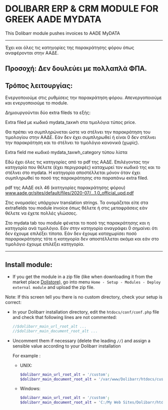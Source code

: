 # DOLIBARR ERP & CRM MODULE FOR GREEK AADE MYDATA 

This Dolibarr module pushes invoices to AADE MyDATA

***
Έχει και όλες τις κατηγορίες της παρακράτησης φόρου όπως αναφέρονται στην ΑΑΔΕ. 

## Προσοχή: Δεν δουλεύει με πολλαπλά ΦΠΑ.

## Τρόπος λειτουργίας:

Ενεργοποιούμε στις ρυθμίσεις την παρακράτηση φόρου. Απενεργοποιούμε και ενεργοποιούμε το module.

Δημιουργούνται δύο extra fileds τα εξής:

Extra filed με κωδικό mydata_taxwh στα τιμολόγια τύπος price.

Θα πρέπει να συμπληρώνεται ώστε να στέλνει την παρακράτηση του τιμολογίου στην ΑΑΔΕ. Εάν δεν έχει συμπληρωθεί ή είναι 0 δεν στέλνει την παρακράτηση και το στέλνει το τιμολόγιο κανονικά (χωρίς).

Extra field me κωδικό mydata_taxwh_category τύπου λίστα

Εδώ έχει όλες τις κατηγορίες από το pdf της ΑΑΔΕ. Επιλέγοντας την κατηγορία που θέλετε (έχει περιγραφές) καταχωρεί τον κωδικό της και το στέλνει στο mydata. Η κατηγορία αποστέλλεται μόνον όταν έχει συμπληρωθεί το ποσό της παρακράτησης στο παραπάνω extra filed.

pdf της ΑΑΔΕ σελ 46 (κατηγορίες παρακράτησης φόρου)
www.aade.gr/sites/default/files/2020-07/...1.0_official_upd.pdf

Στις ονομασίες υπάρχουν translation strings. Τα ονομάζεται είτε στα extrafields του module invoice όπως θέλετε ή στις μεταφράσεις εάν θέλετε να έχετε πολλές γλώσσες.

Στο mydata tab του module φένεται το ποσό της παρακράτησης και η κατηγορία ανά τιμολόγιο. Εάν στην κατηγορία αναγράφει 0 σημαίνει ότι δεν έχουμε επιλέξει τίποτα. Εάν δεν έχουμε καταχωρίσει ποσό παραρακράτησης τότε η κατηγορία δεν αποστέλλεται ακάμα και εάν στο τιμολόγιο έχουμε επιλέξει κατηγορία. 


***
## Install module:
- If you get the module in a zip file (like when downloading it from the market place [Dolistore](https://www.dolistore.com)), go into
menu ```Home - Setup - Modules - Deploy external module``` and upload the zip file.


Note: If this screen tell you there is no custom directory, check your setup is correct: 

- In your Dolibarr installation directory, edit the ```htdocs/conf/conf.php``` file and check that following lines are not commented:

    ```php
    //$dolibarr_main_url_root_alt ...
    //$dolibarr_main_document_root_alt ...
    ```

- Uncomment them if necessary (delete the leading ```//```) and assign a sensible value according to your Dolibarr installation

    For example :

    - UNIX:
        ```php
        $dolibarr_main_url_root_alt = '/custom';
        $dolibarr_main_document_root_alt = '/var/www/Dolibarr/htdocs/custom';
        ```

    - Windows:
        ```php
        $dolibarr_main_url_root_alt = '/custom';
        $dolibarr_main_document_root_alt = 'C:/My Web Sites/Dolibarr/htdocs/custom';
        ```
